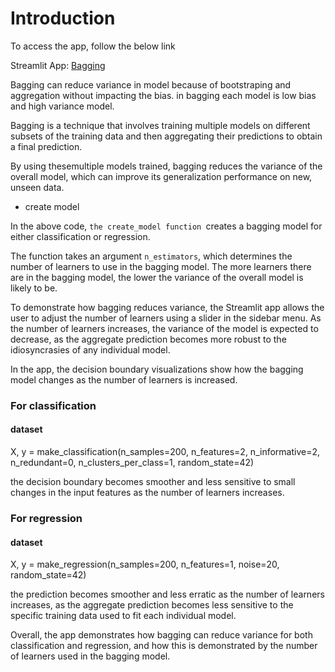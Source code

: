 # Introduction 
To access the app, follow the below link
 
Streamlit App: [Bagging](https://madhuriawachar1-ml-assignment3-madhuria-app-j32bfa.streamlit.app/)

 
Bagging can reduce variance in model because of bootstraping and aggregation without impacting the bias.
in bagging each model is low bias and high variance model.


Bagging is a technique that involves training multiple models on different subsets of the training data and then aggregating their predictions to obtain a final prediction. 

By using thesemultiple models trained, bagging reduces the variance of the overall model, which can improve its generalization performance on new, unseen data.


* create model

In the above code, ```the create_model function ```creates a bagging model for either classification or regression.

 The function takes an argument ```n_estimators```, which determines the number of learners to use in the bagging model. The more learners there are in the bagging model, the lower the variance of the overall model is likely to be.

To demonstrate how bagging reduces variance, the Streamlit app allows the user to adjust the number of learners using a slider in the sidebar menu. As the number of learners increases, the variance of the model is expected to decrease, as the aggregate prediction becomes more robust to the idiosyncrasies of any individual model.

In the app, the decision boundary visualizations show how the bagging model changes as the number of learners is increased. 

### For classification
#### dataset
X, y = make_classification(n_samples=200, n_features=2, n_informative=2,
                                    n_redundant=0, n_clusters_per_class=1, random_state=42)
    


the decision boundary becomes smoother and less sensitive to small changes in the input features as the number of learners increases.

### For regression

#### dataset
 X, y = make_regression(n_samples=200, n_features=1, noise=20, random_state=42)


 the prediction becomes smoother and less erratic as the number of learners increases, as the aggregate prediction becomes less sensitive to the specific training data used to fit each individual model.

Overall, the app demonstrates how bagging can reduce variance for both classification and regression, and how this is demonstrated by the number of learners used in the bagging model.










